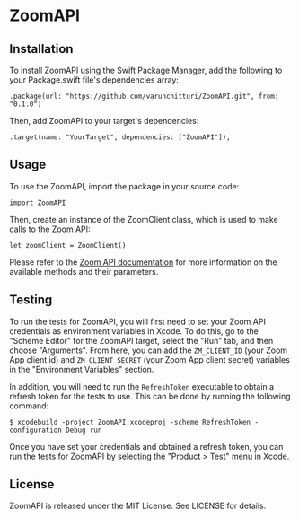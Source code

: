 # ZoomAPI

## Installation
To install ZoomAPI using the Swift Package Manager, add the following to your Package.swift file's dependencies array:

```
.package(url: "https://github.com/varunchitturi/ZoomAPI.git", from: "0.1.0")
```
Then, add ZoomAPI to your target's dependencies:

```
.target(name: "YourTarget", dependencies: ["ZoomAPI"]),
```
## Usage

To use the ZoomAPI, import the package in your source code:

```
import ZoomAPI
```
Then, create an instance of the ZoomClient class, which is used to make calls to the Zoom API:

```
let zoomClient = ZoomClient()
```

Please refer to the [Zoom API documentation](https://marketplace.zoom.us/docs/api-reference/zoom-api) for more information on the available methods and their parameters.

## Testing

To run the tests for ZoomAPI, you will first need to set your Zoom API credentials as environment variables in Xcode. To do this, go to the "Scheme Editor" for the ZoomAPI target, select the "Run" tab, and then choose "Arguments". From here, you can add the `ZM_CLIENT_ID` (your Zoom App client id) and `ZM_CLIENT_SECRET` (your Zoom App client secret) variables in the "Environment Variables" section.

In addition, you will need to run the `RefreshToken` executable to obtain a refresh token for the tests to use. This can be done by running the following command:

```
$ xcodebuild -project ZoomAPI.xcodeproj -scheme RefreshToken -configuration Debug run
```
Once you have set your credentials and obtained a refresh token, you can run the tests for ZoomAPI by selecting the "Product > Test" menu in Xcode.

## License

ZoomAPI is released under the MIT License. See LICENSE for details.
